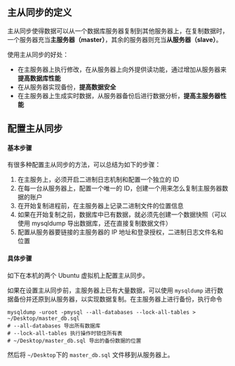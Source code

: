 ## 主从同步的定义

主从同步使得数据可以从一个数据库服务器复制到其他服务器上，在复制数据时，一个服务器充当**主服务器（master）**，其余的服务器则充当**从服务器（slave）**。

使用主从同步的好处：

* 在主服务器上执行修改，在从服务器上向外提供读功能，通过增加从服务器来**提高数据库性能**
* 在从服务器实现备份，**提高数据安全**
* 在主服务器上生成实时数据，从服务器备份后进行数据分析，**提高主服务器性能**

## 配置主从同步

#### 基本步骤

有很多种配置主从同步的方法，可以总结为如下的步骤：

1. 在主服务上，必须开启二进制日志机制和配置一个独立的 ID
2. 在每一台从服务器上，配置一个唯一的 ID，创建一个用来怎么复制主服务器数据的账户
3. 在开始复制进程前，在主服务器上记录二进制文件的位置信息
4. 如果在开始复制之前，数据库中已有数据，就必须先创建一个数据快照（可以使用 mysqldump 导出数据库，还在直接复制数据文件）
5. 配置从服务器要链接的主服务器的 IP 地址和登录授权，二进制日志文件名和位置

#### 具体步骤

如下在本机的两个 Ubuntu 虚拟机上配置主从同步。

如果在设置主从同步前，主服务器上已有大量数据，可以使用 `mysqldump` 进行数据备份并还原到从服务器，以实现数据复制。在主服务器上进行备份，执行命令

```shell
mysqldump -uroot -pmysql --all-databases --lock-all-tables > ~/Desktop/master_db.sql
# --all-databases 导出所有数据库
# --lock-all-tables 执行操作时锁住所有表
# ~/Desktop/master_db.sql 导出的备份数据的位置
```

然后将 `~/Desktop`下的 `master_db.sql` 文件移到从服务器上。

